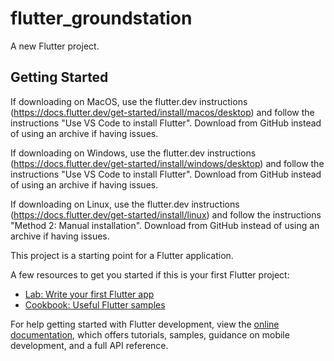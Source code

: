 # flutter_groundstation

A new Flutter project.

## Getting Started

If downloading on MacOS, use the flutter.dev instructions (https://docs.flutter.dev/get-started/install/macos/desktop) and follow the instructions "Use VS Code to install Flutter". Download from GitHub instead of using an archive if having issues.

If downloading on Windows, use the flutter.dev instructions (https://docs.flutter.dev/get-started/install/windows/desktop) and follow the instructions "Use VS Code to install Flutter". Download from GitHub instead of using an archive if having issues.

If downloading on Linux, use the flutter.dev instructions (https://docs.flutter.dev/get-started/install/linux) and follow the instructions "Method 2: Manual installation". Download from GitHub instead of using an archive if having issues.

This project is a starting point for a Flutter application.

A few resources to get you started if this is your first Flutter project:

- [Lab: Write your first Flutter app](https://docs.flutter.dev/get-started/codelab)
- [Cookbook: Useful Flutter samples](https://docs.flutter.dev/cookbook)

For help getting started with Flutter development, view the
[online documentation](https://docs.flutter.dev/), which offers tutorials,
samples, guidance on mobile development, and a full API reference.
